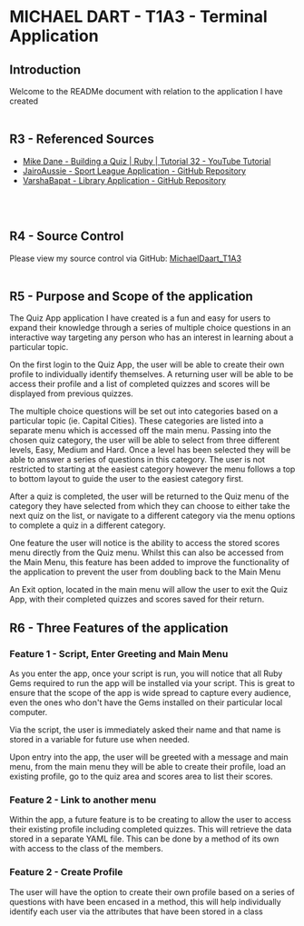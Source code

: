 # MICHAEL DART - T1A3 - Terminal Application

## Introduction
Welcome to the READMe document with relation to the application I have created
<br>
<br>

## R3 - Referenced Sources
- [Mike Dane - Building a Quiz | Ruby | Tutorial 32 - YouTube Tutorial](https://www.youtube.com/watch?v=kNFMNE8O8Vc)
- [JairoAussie - Sport League Application - GitHub Repository](https://github.com/JairoAussie/sports-league)
- [VarshaBapat - Library Application - GitHub Repository](https://github.com/VarshaBapat/library_app)
<br>
<br>

## R4 - Source Control
Please view my source control via GitHub:
[MichaelDaart_T1A3](https://github.com/mdart86/MichaelDart_T1A3)
<br>
<br>

## R5 - Purpose and Scope of the application
The Quiz App application I have created is a fun and easy for users to expand their knowledge through a series of multiple choice questions in an interactive way targeting any person who has an interest in learning about a particular topic.
<br>

On the first login to the Quiz App, the user will be able to create their own profile to individually identify themselves. A returning user will be able to be access their profile and a list of completed quizzes and scores will be displayed from previous quizzes.
<br>

The multiple choice questions will be set out into categories based on a particular topic (ie. Capital Cities). These categories are listed into a separate menu which is accessed off the main menu. Passing into the chosen quiz category, the user will be able to select from three different levels, Easy, Medium and Hard. Once a level has been selected they will be able to answer a series of questions in this category. The user is not restricted to starting at the easiest category however the menu follows a top to bottom layout to guide the user to the easiest category first.
<br>

After a quiz is completed, the user will be returned to the Quiz menu of the category they have selected from which they can choose to either take the next quiz on the list, or navigate to a different category via the menu options to complete a quiz in a different category. 
<br>

One feature the user will notice is the ability to access the stored scores menu directly from the Quiz menu. Whilst this can also be accessed from the Main Menu, this feature has been added to improve the functionality of the application to prevent the user from doubling back to the Main Menu
<br>

An Exit option, located in the main menu will allow the user to exit the Quiz App, with their completed quizzes and scores saved for their return.
<br>

## R6 - Three Features of the application
### Feature 1 - Script, Enter Greeting and Main Menu
As you enter the app, once your script is run, you will notice that all Ruby Gems required to run the app will be installed via your script. This is great to ensure that the scope of the app is wide spread to capture every audience, even the ones who don't have the Gems installed on their particular local computer.

Via the script, the user is immediately asked their name and that name is stored in a variable for future use when needed.

Upon entry into the app, the user will be greeted with a message and main menu, from the main menu they will be able to create their profile, load an existing profile, go to the quiz area and scores area to list their scores.

### Feature 2 - Link to another menu
Within the app, a future feature is to be creating to allow the user to access their existing profile including completed quizzes. This will retrieve the data stored in a separate YAML file. This can be done by a method of its own with access to the class of the members.

### Feature 2 - Create Profile
The user will have the option to create their own profile based on a series of questions with have been encased in a method, this will help individually identify each user via the attributes that have been stored in a class




